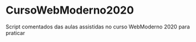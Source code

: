 # CursoWebModerno2020
Script comentados das aulas assistidas no curso WebModerno 2020 para praticar

